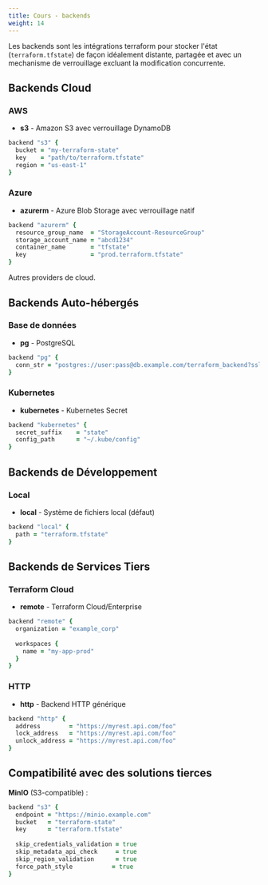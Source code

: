 ```yaml
---
title: Cours - backends
weight: 14
---
```



Les backends sont les intégrations terraform pour stocker l'état (`terraform.tfstate`) de façon idéalement distante, partagée et avec un mechanisme de verrouillage excluant la modification concurrente.


## Backends Cloud

### AWS
- **s3** - Amazon S3 avec verrouillage DynamoDB

```coffee
backend "s3" {
  bucket = "my-terraform-state"
  key    = "path/to/terraform.tfstate"
  region = "us-east-1"
}
```

### Azure
- **azurerm** - Azure Blob Storage avec verrouillage natif

```coffee
backend "azurerm" {
  resource_group_name  = "StorageAccount-ResourceGroup"
  storage_account_name = "abcd1234"
  container_name       = "tfstate"
  key                  = "prod.terraform.tfstate"
}
```

Autres providers de cloud.


## Backends Auto-hébergés

### Base de données
- **pg** - PostgreSQL
```coffee
backend "pg" {
  conn_str = "postgres://user:pass@db.example.com/terraform_backend?sslmode=require"
}
```

### Kubernetes
- **kubernetes** - Kubernetes Secret
```coffee
backend "kubernetes" {
  secret_suffix    = "state"
  config_path      = "~/.kube/config"
}
```

## Backends de Développement

### Local
- **local** - Système de fichiers local (défaut)
```coffee
backend "local" {
  path = "terraform.tfstate"
}
```

## Backends de Services Tiers

### Terraform Cloud
- **remote** - Terraform Cloud/Enterprise
```coffee
backend "remote" {
  organization = "example_corp"
  
  workspaces {
    name = "my-app-prod"
  }
}
```

### HTTP
- **http** - Backend HTTP générique
```coffee
backend "http" {
  address        = "https://myrest.api.com/foo"
  lock_address   = "https://myrest.api.com/foo"
  unlock_address = "https://myrest.api.com/foo"
}
```

## Compatibilité avec des solutions tierces

**MinIO** (S3-compatible) :
```coffee
backend "s3" {
  endpoint = "https://minio.example.com"
  bucket   = "terraform-state"
  key      = "terraform.tfstate"
  
  skip_credentials_validation = true
  skip_metadata_api_check     = true
  skip_region_validation      = true
  force_path_style           = true
}
```

